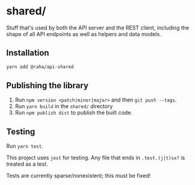 # shared/

Stuff that's used by both the API server and the REST client, including the
shape of all API endpoints as well as helpers and data models.

## Installation

```bash
yarn add @raha/api-shared
```

## Publishing the library

1.  Run `npm version <patch|minor|major>` and then `git push --tags`.
1.  Run `yarn build` in the `shared/` directory
1.  Run `npm publish dist` to publish the built code.

## Testing

Run `yarn test`.

This project uses `jest` for testing. Any file that ends in `.test.(j|t)sx?` is
treated as a test.

Tests are currently sparse/nonexistent; this must be fixed!
